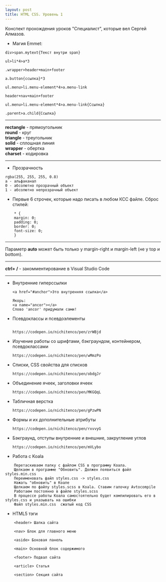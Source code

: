 ```yaml
---
layout: post
title: HTML CSS. Уровень 1
---
```

Конспект прохождения уроков "Специалист", которые вел Сергей Алмазов.

* Магия Emmet:

```
div>span.mytext{Текст внутри span}

ul>li*4>a*3

.wrapper>header+main+footer

a.button{ссылка}*3

ul.menu>li.menu-element*4>a.menu-link

header+nav+main+footer

ul.menu>li.menu-element*4>a.menu-link{Ссылка}

.parent>a.child{Ссылка}
```
------------

**rectangle** - прямоугольник  
**round**     - круг  
**triangle**  - треугольник  
**solid**     - сплошная линия  
**wrapper**   - обертка  
**charset**   - кодировка

------------

* Прозрачность

```
rgba(255, 255, 255, 0.8)
a - альфаканал
0 - абсолютно прозрачный объект
1 - абсолютно непрозрачный объект
```

* Первые 6 строчек, которые надо писать в любом КСС файле. Сброс стилей:

```
    * {
    margin: 0;
    padding: 0;
    border: 0;
    font-size: 0;
    }

```

-------------

Параметр **auto** может быть только у margin-right и margin-left (не у top и bottom).

-------------

**ctrl+ /**   - закомментирование в Visual Studio Code

------------

* Внутренние гиперссылки

    ```
    <a href="#anchor">Это внутренняя ссылка</a>

    Якорь:
    <a name="ancor"></a>
    Слово 'ancor' придумали сами!
    ```

* Псевдоклассы и псевдоэлементы

    ```

    https://codepen.io/nichitenco/pen/zrWBjd

    ```

* Изучение работы со шрифтами, бэкграундом, контейнером, псевдоклассами

    ```
    https://codepen.io/nichitenco/pen/wMmzPo
    ```

* Списки, CSS свойства для списков
    ```
    https://codepen.io/nichitenco/pen/obdgJr
    ```

* Объединение ячеек, заголовки ячеек

    ```
    https://codepen.io/nichitenco/pen/MKGQqL
    ```

* Табличная верстка

    ```
    https://codepen.io/nichitenco/pen/gPzwPN
    ```


* Формы и их дополнительные атрибуты

    ```
    https://codepen.io/nichitenco/pen/rxvvyG
    ```

* Бэкграунд, отступы внутренние и внешние, закругление углов

    ```
    https://codepen.io/nichitenco/pen/mVLybo
    ```

* Работа с Koala

```
    Перетаскиваем папку с файлом CSS в программу Коала.
    Щелкаем в программе "Обновить". Должен появиться файл styles.min.css
    Переименовать файл styles.css -> styles.css
    Нажать "обновить" в Коале
    Щелкаем по файлу styles.scss в Koala. Ставим галочку Avtocompile
    Работаем постоянно в файле styles.scss
    В процессе работы Коала самостоятельно будет компилировать его в styles.css и указывать на ошибки
    Файл styles.min.css  сжатый код CSS
```

* HTML5 тэги

```
    <header> Шапка сайта

    <nav> Блок для главного меню

    <aside> Боковая панель

    <main> Основной блок содержимого

    <footer> Подвал сайта

    <article> Статья

    <section> Секция сайта

```
